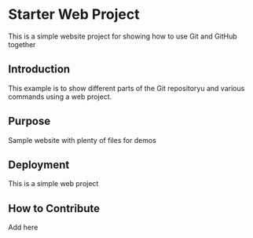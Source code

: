 # Starter Web Project

This is a simple website project for showing how to use Git and GitHub together


## Introduction

This example is to show different parts of the Git repositoryu and various commands using a web project.

## Purpose

Sample website with plenty of files for demos

## Deployment

This is a simple web project

## How to Contribute

Add here
